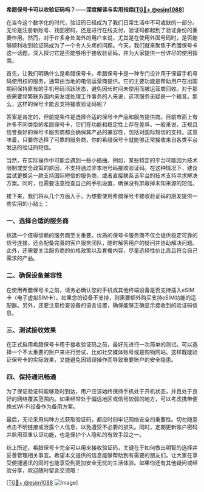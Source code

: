 **希腊保号卡可以收验证码吗？——深度解读与实用指南[[TG💪+ @esim1088](https://t.me/s/esim1088)]**

在当今这个数字化的时代，验证码已经成为了我们日常生活中不可或缺的一部分。无论是注册新账号、找回密码，还是进行在线支付，验证码都起到了验证身份的重要作用。然而，对于许多身处海外的用户来说，尤其是在使用外国号码时，是否能够顺利收到验证码成为了一个令人头疼的问题。今天，我们就来聚焦于希腊保号卡这一话题，深入探讨它是否能够用于接收验证码，并为大家提供一份详尽的使用指南。

首先，让我们明确什么是希腊保号卡。希腊保号卡是一种专门设计用于保留手机号码使用权的服务，通常由当地的电信运营商提供。它的主要功能是帮助用户在出国期间保持原有的手机号码活跃状态，避免因长时间未使用而被运营商回收。对于那些需要频繁联系国内亲友或处理工作事务的人来说，这项服务无疑是一个福音。那么，这样的保号卡能否支持接收验证码呢？

答案是肯定的，但前提条件是选择合适的保号卡产品和服务提供商。目前市面上有许多不同类型的希腊保号卡，它们在功能和稳定性上存在差异。一般来说，正规且信誉良好的保号卡服务商都会确保其产品的兼容性，包括对国际短信的支持。这意味着，只要你选择了可靠的服务商，你的希腊保号卡就能够正常接收来自各类平台发送的验证码短信。

当然，在实际操作中可能会遇到一些小插曲。例如，某些特定的平台可能因为技术限制或安全政策的原因，不支持通过非本地号码接收验证码。在这种情况下，建议尝试更换另一款支持国际短信的服务商，或者直接联系该平台的技术支持寻求解决方案。同时，也需要注意检查自己的手机设置，确保没有屏蔽掉未知来源的短信。

接下来，我们将从几个方面入手，为想要使用希腊保号卡接收验证码的朋友提供一些实用的小贴士：

### 一、选择合适的服务商

挑选一个值得信赖的服务商至关重要。优质的保号卡服务商不仅会提供稳定可靠的信号连接，还会配备完善的客户服务团队，随时解答用户的疑问并协助解决问题。此外，还需要关注服务商的价格政策以及套餐内容，尽量选择性价比高且符合自己需求的产品。

### 二、确保设备兼容性

在使用希腊保号卡之前，请务必确认您的手机或其他终端设备是否支持插入eSIM卡（电子虚拟SIM卡）。如果您的设备不支持，则需要额外购买支持eSIM功能的适配器。另外，还要注意检查设备的语言设置，确保能够正确显示接收到的验证码信息。

### 三、测试接收效果

在正式启用希腊保号卡用于接收验证码之前，最好先进行一次简单的测试。可以选择一个不太重要的账户来进行尝试，比如社交媒体账号或是购物网站。这样既能验证保号卡的实际效果，又能避免因错误操作而导致重要账户的安全隐患。

### 四、保持通讯畅通

为了保证验证码能够及时到达，用户应该始终保持手机处于开机状态，并且处于良好的网络覆盖范围内。如果经常处于偏远地区或信号较弱的地方，可以考虑携带便携式Wi-Fi设备作为备用方案。

最后，无论采用何种方式获取验证码，都应时刻牢记网络安全的重要性。切勿随意点击不明链接或泄露个人信息，以免遭受不必要的损失。同时，定期更新账户密码并启用双重认证功能，也是保护个人隐私的有效手段之一。

综上所述，希腊保号卡完全可以用来接收验证码，关键在于如何做出明智的选择并妥善管理相关事宜。希望本文提供的信息能够帮助到有需要的朋友们，让大家在享受便捷通讯的同时也能享受到更加安全无忧的生活体验。如果你还有其他疑问或经验分享，欢迎随时留言交流哦！

[[TG💪+ @esim1088](https://t.me/s/esim1088) ![Image](https://i.postimg.cc/4NQfJmqS/Snipaste-2025-05-13-00-14-12.png)]